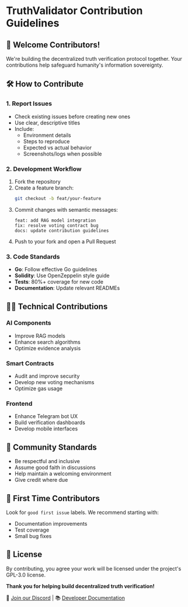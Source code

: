 # TruthValidator Contribution Guidelines

## 🌱 Welcome Contributors!
We're building the decentralized truth verification protocol together. Your contributions help safeguard humanity's information sovereignty.

## 🛠️ How to Contribute

### 1. Report Issues
- Check existing issues before creating new ones
- Use clear, descriptive titles
- Include:
  - Environment details
  - Steps to reproduce
  - Expected vs actual behavior
  - Screenshots/logs when possible

### 2. Development Workflow
1. Fork the repository
2. Create a feature branch:
   ```bash
   git checkout -b feat/your-feature
   ```
3. Commit changes with semantic messages:
   ```
   feat: add RAG model integration
   fix: resolve voting contract bug
   docs: update contribution guidelines
   ```
4. Push to your fork and open a Pull Request

### 3. Code Standards
- **Go**: Follow effective Go guidelines
- **Solidity**: Use OpenZeppelin style guide
- **Tests**: 80%+ coverage for new code
- **Documentation**: Update relevant READMEs

## 🧑‍💻 Technical Contributions

### AI Components
- Improve RAG models
- Enhance search algorithms
- Optimize evidence analysis

### Smart Contracts
- Audit and improve security
- Develop new voting mechanisms
- Optimize gas usage

### Frontend
- Enhance Telegram bot UX
- Build verification dashboards
- Develop mobile interfaces

## 🤝 Community Standards
- Be respectful and inclusive
- Assume good faith in discussions
- Help maintain a welcoming environment
- Give credit where due

## 🚀 First Time Contributors
Look for `good first issue` labels. We recommend starting with:
- Documentation improvements
- Test coverage
- Small bug fixes

## 📜 License
By contributing, you agree your work will be licensed under the project's GPL-3.0 license.

**Thank you for helping build decentralized truth verification!**

🔗 [Join our Discord]() | 📚 [Developer Documentation]()
